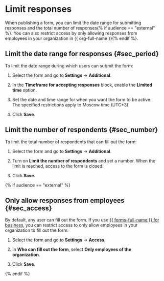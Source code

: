 # Limit responses

When publishing a form, you can limit the date range for submitting responses and the total number of responses{% if audience == "external" %}. You can also restrict access by only allowing responses from employees in your organization in {{ org-full-name }}{% endif %}.

## Limit the date range for responses {#sec_period}

To limit the date range during which users can submit the form:

1. Select the form and go to **Settings** → **Additional**.

1. In the **Timeframe for accepting responses** block, enable the **Limited time** option.

1. Set the date and time range for when you want the form to be active. The specified restrictions apply to Moscow time (UTC+3).

1. Click **Save**.

## Limit the number of respondents {#sec_number}

To limit the total number of respondents that can fill out the form:

1. Select the form and go to **Settings** → **Additional**.

1. Turn on **Limit the number of respondents** and set a number. When the limit is reached, access to the form is closed.

1. Click **Save**.

{% if audience == "external" %}

## Only allow responses from employees {#sec_access}

By default, any user can fill out the form. If you use [{{ forms-full-name }} for business](forms-for-org.md), you can restrict access to only allow employees in your organization to fill out the form:

1. Select the form and go to **Settings** → **Access**.

1. In **Who can fill out the form**, select **Only employees of the organization**.

1. Click **Save**.

{% endif %}

